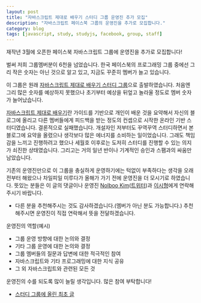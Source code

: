 ```yaml
---
layout: post
title: "자바스크립트 제대로 배우기 스터디 그룹 운영진 추가 모집"
description: "자바스크립트 페이스북 그룹의 운영진을 추가로 모집합니다."
category: blog
tags: [javascript, study, studyjs, facebook, group, staff]
---
```


재작년 3월에 오픈한 페이스북 자바스크립트 그룹에 운영진을 추가로 모집합니다!

벌써 저희 그룹멤버분이 6천을 넘었습니다. 한국 페이스북의 프로그래밍 그룹 중에선 그리 작은 숫자는 아닌 것으로 알고 있고, 지금도 꾸준히 멤버가 늘고 있습니다.

이 그룹은 원래 [자바스크립트 제대로 배우기 스터디 그룹](http://nolboo.github.io/blog/2014/03/18/how-to-learn-javascript-properly-study/)으로 출발하였습니다. 처음엔 그리 많은 숫자를 예상하지 못했으나 초기부터 예상을 뒤엎고 놀라울 정도로 멤버 숫자가 늘어났습니다. 

[자바스크립트 제대로 배우기](http://nolboo.github.io/blog/2014/03/13/how-to-learn-javascript-properly/)란 가이드를 기반으로 개인이 배운 것을 요약해서 자신의 블로그에 올리고 다른 멤버들에게 피드백을 받는 정도의 컨셉으로 시작한 온라인 기반 스터디였습니다. 결론적으로 실패했습니다. 개설자인 저부터도 꾸역꾸역 스터디하면서 본 블로그에 요약을 올렸으나 생각보다 많은 에너지를 소비하는 일이었습니다. 그래도 책임감을 느끼고 진행하려고 했으나 세월호 이후로는 도저히 스터디를 진행할 수 있는 의지가 쇠진한 상태였습니다. 그리고는 거의 일년 반이나 기계적인 승인과 스팸과의 싸움만 남았습니다.

기존의 운영진만으로 이 그룹을 충실하게 운영하기에는 턱없이 부족하다는 생각을 오래전부터 해왔으나 차일피일 미루다가 올해가 가기 전에 운영진을 더 모시기로 하였습니다. 뜻있는 분들은 이 글의 댓글이나 운영진 [Nolboo Kim](https://www.facebook.com/nolboo)([트위터](https://twitter.com/n0lb00))과 [이시형](https://www.facebook.com/super2451894)에게 연락해주시기 바랍니다.

* 다른 분을 추천해주시는 것도 감사하겠습니다.(멤버가 아닌 분도 가능합니다.) 추천해주시면 운영진이 직접 연락해서 뜻을 전달하겠습니다.

운영진의 역할(예시)

- 그룹 운영 방향에 대한 논의와 결정
- 기타 그룹 운영에 대한 논의와 결정
- 그룹 멤버들의 질문과 답변에 대한 적극적인 참여
- 자바스크립트와 기타 프로그래밍에 대한 지식 공유
- 그 외 자바스크립트와 관련된 모든 것

운영진의 수를 되도록 많이 늘릴 생각입니다. 많은 참여 부탁합니다!

* [스터디 그룹에 올린 최초 글](https://www.facebook.com/groups/learnjsproperly/permalink/589041514579793/)